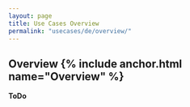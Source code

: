 ```yaml
---
layout: page
title: Use Cases Overview
permalink: "usecases/de/overview/"
---
```


## Overview {% include anchor.html name="Overview" %}

__ToDo__
